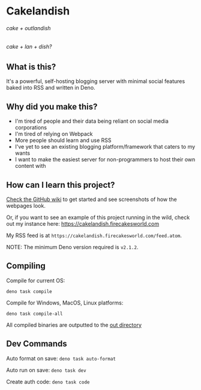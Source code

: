 # Cakelandish

###### cake + outlandish

###### cake + lan + dish?

## What is this?

It's a powerful, self-hosting blogging server with minimal social features baked
into RSS and written in Deno.

## Why did you make this?

- I'm tired of people and their data being reliant on social media corporations
- I'm tired of relying on Webpack
- More people should learn and use RSS
- I've yet to see an existing blogging platform/framework that caters to my
  wants
- I want to make the easiest server for non-programmers to host their own
  content with

## How can I learn this project?

[Check the GitHub wiki](https://github.com/firecakes/cakelandish/wiki) to get
started and see screenshots of how the webpages look.

Or, if you want to see an example of this project running in the wild, check out
my instance here: https://cakelandish.firecakesworld.com

My RSS feed is at `https://cakelandish.firecakesworld.com/feed.atom`.

NOTE: The minimum Deno version required is `v2.1.2`.

## Compiling

Compile for current OS:

`deno task compile`

Compile for Windows, MacOS, Linux platforms:

`deno task compile-all`

All compiled binaries are outputted to the [out directory](out/)

## Dev Commands

Auto format on save: `deno task auto-format`

Auto run on save: `deno task dev`

Create auth code: `deno task code`
